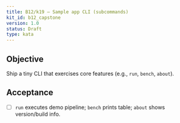 ```yaml
---
title: B12/k19 — Sample app CLI (subcommands)
kit_id: b12_capstone
version: 1.0
status: Draft
type: kata
---
```

## Objective
Ship a tiny CLI that exercises core features (e.g., `run`, `bench`, `about`).
## Acceptance
- [ ] `run` executes demo pipeline; `bench` prints table; `about` shows version/build info.
